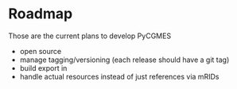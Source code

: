 <!--
SPDX-FileCopyrightText: 2023 Alliander

SPDX-License-Identifier: Apache-2.0
-->

# Roadmap

Those are the current plans to develop PyCGMES

- open source
- manage tagging/versioning (each release should have a git tag)
- build export in
- handle actual resources instead of just references via mRIDs
